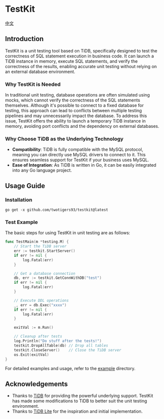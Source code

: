 # TestKit

[中文](./README_ZH.md)

## Introduction

TestKit is a unit testing tool based on TiDB, specifically designed to test the correctness of SQL statement execution in business code. It can launch a TiDB instance in memory, execute SQL statements, and verify the correctness of the results, enabling accurate unit testing without relying on an external database environment.

### Why TestKit is Needed

In traditional unit testing, database operations are often simulated using mocks, which cannot verify the correctness of the SQL statements themselves. Although it's possible to connect to a fixed database for testing, this approach can lead to conflicts between multiple testing pipelines and may unnecessarily impact the database. To address this issue, TestKit offers the ability to launch a temporary TiDB instance in memory, avoiding port conflicts and the dependency on external databases.

### Why Choose TiDB as the Underlying Technology

- **Compatibility**: TiDB is fully compatible with the MySQL protocol, meaning you can directly use MySQL drivers to connect to it. This ensures seamless support for TestKit if your business uses MySQL.
- **Ease of Integration**: As TiDB is written in Go, it can be easily integrated into any Go language project.

## Usage Guide

### Installation

```shell
go get -x github.com/twotigers93/testkit@latest
```

### Test Example

The basic steps for using TestKit in unit testing are as follows:

```go
func TestMain(m *testing.M) {
    // Start the TiDB server
    err := testkit.StartServer()
    if err != nil {
        log.Fatal(err)
    }

    // Get a database connection
    db, err := testkit.GetConnWithDB("test")
    if err != nil {
        log.Fatal(err)
    }

    // Execute DDL operations
    _, err = db.Exec("xxxx")
    if err != nil {
        log.Fatal(err)
    }

    exitVal := m.Run()

    // Cleanup after tests
    log.Println("Do stuff after the tests!")
    testkit.DropAllTable(db) // Drop all tables
    testkit.CloseServer()    // Close the TiDB server
    os.Exit(exitVal)
}
```

For detailed examples and usage, refer to the [example](./examples) directory.

## Acknowledgements

- Thanks to [TiDB](https://github.com/pingcap/tidb) for providing the powerful underlying support. TestKit has made some modifications to TiDB to better suit the unit testing environment.
- Thanks to [TiDB Lite](https://github.com/WangXiangUSTC/tidb-lite) for the inspiration and initial implementation.